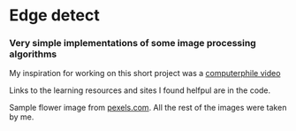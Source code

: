 # Edge detect
### Very simple implementations of some image processing algorithms

My inspiration for working on this short project was a [computerphile video](https://www.youtube.com/watch?v=C_zFhWdM4ic&t=0s)

Links to the learning resources and sites I found helfpul are in the code.

Sample flower image from [pexels.com](https://images.pexels.com/photos/736230/pexels-photo-736230.jpeg?auto=compress&cs=tinysrgb&dpr=1&w=500). All the rest of the images were taken by me.
